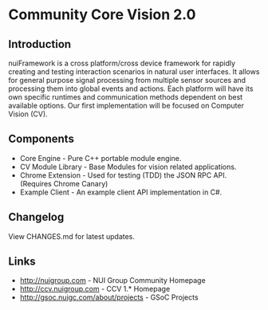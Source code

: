 Community Core Vision 2.0
=====================

Introduction
------------
nuiFramework is a cross platform/cross device framework for rapidly creating and testing interaction scenarios in natural user interfaces. 
It allows for general purpose signal processing from multiple sensor sources and processing them into global events and actions. 
Each platform will have its own specific runtimes and communication methods dependent on best available options. 
Our first implementation will be focused on Computer Vision (CV).

Components
------------
 - Core Engine - Pure C++ portable module engine.
 - CV Module Library - Base Modules for vision related applications.
 - Chrome Extension - Used for testing (TDD) the JSON RPC API. (Requires Chrome Canary)
 - Example Client - An example client API implementation in C#.

Changelog
------------
View CHANGES.md for latest updates.

Links
------------
 - http://nuigroup.com - NUI Group Community Homepage
 - http://ccv.nuigroup.com - CCV 1.* Homepage
 - http://gsoc.nuigc.com/about/projects - GSoC Projects
